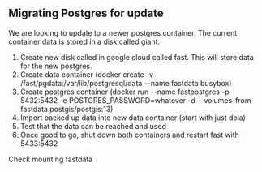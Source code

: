 ## Migrating Postgres for update

We are looking to update to a newer postgres container. The current container data is stored in a disk called giant.

1. Create new disk called in google cloud called fast. This will store data for the new postgres.
2. Create data container (docker create -v /fast/pgdata:/var/lib/postgresql/data --name fastdata busybox)
3. Create postgres container (docker run --name fastpostgres -p 5432:5432 -e POSTGRES_PASSWORD=whatever -d --volumes-from fastdata postgis/postgis:13)
4. Import backed up data into new data container (start with just dola)
5. Test that the data can be reached and used
6. Once good to go, shut down both containers and restart fast with 5433:5432

Check mounting fastdata
